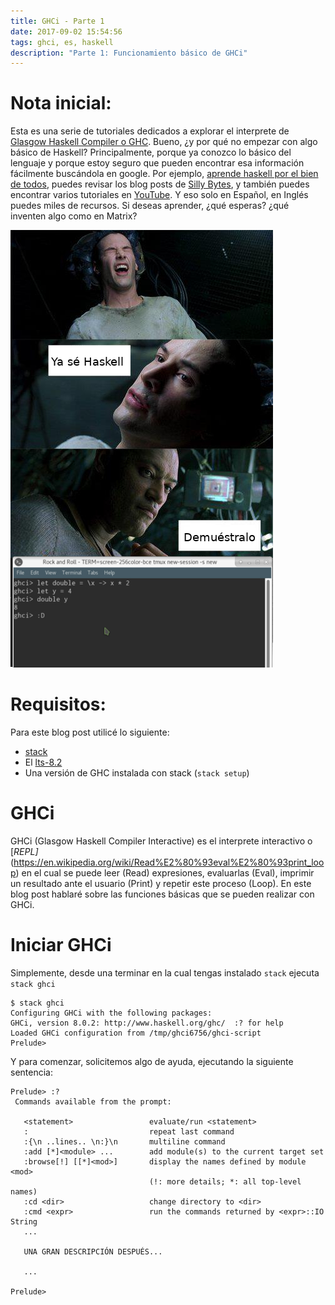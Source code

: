 ```yaml
---
title: GHCi - Parte 1
date: 2017-09-02 15:54:56
tags: ghci, es, haskell
description: "Parte 1: Funcionamiento básico de GHCi"
---
```


# Nota inicial:
Esta es una serie de tutoriales dedicados a explorar el interprete de
[Glasgow Haskell Compiler o GHC](https://www.haskell.org/ghc/). Bueno, ¿y por qué
no empezar con algo básico de Haskell? Principalmente, porque ya conozco lo básico
del lenguaje y porque estoy seguro que pueden encontrar esa información fácilmente
buscándola en google. Por ejemplo, [aprende haskell por el bien de todos](http://aprendehaskell.es/),
puedes revisar los blog posts de [Silly Bytes](http://sillybytes.net/2016/06/aprende-haskell-rapido-y-dificil_29.html),
y también puedes encontrar varios tutoriales en [YouTube](https://www.youtube.com/results?search_query=introduccion+a+haskell).
Y eso solo en Español, en Inglés puedes miles de recursos. Si deseas aprender,
¿qué esperas? ¿qué inventen algo como en Matrix?

![**Imagen 1. Neo Aprende Haskell**][1]

# Requisitos:
Para este blog post utilicé lo siguiente:
- [stack](https://docs.haskellstack.org/en/stable/README/)
- El [lts-8.2](https://www.stackage.org/lts-8.2)
- Una versión de GHC instalada con stack (`stack setup`)

# GHCi
GHCi (Glasgow Haskell Compiler Interactive) es el interprete interactivo o
[*REPL]*(https://en.wikipedia.org/wiki/Read%E2%80%93eval%E2%80%93print_loop) 
en el cual se puede leer (Read) expresiones, evaluarlas (Eval), imprimir un 
resultado ante el usuario (Print) y repetir este proceso (Loop). En este blog
post hablaré sobre las funciones básicas que se pueden realizar con GHCi.

# Iniciar GHCi
Simplemente, desde una terminar en la cual tengas instalado `stack` ejecuta `stack ghci`

```shell
$ stack ghci
Configuring GHCi with the following packages:
GHCi, version 8.0.2: http://www.haskell.org/ghc/  :? for help
Loaded GHCi configuration from /tmp/ghci6756/ghci-script
Prelude>
```

Y para comenzar, solicitemos algo de ayuda, ejecutando la siguiente sentencia:

```shell
Prelude> :?
 Commands available from the prompt:

   <statement>                 evaluate/run <statement>
   :                           repeat last command
   :{\n ..lines.. \n:}\n       multiline command
   :add [*]<module> ...        add module(s) to the current target set
   :browse[!] [[*]<mod>]       display the names defined by module <mod>
                               (!: more details; *: all top-level names)
   :cd <dir>                   change directory to <dir>
   :cmd <expr>                 run the commands returned by <expr>::IO String
   ...

   UNA GRAN DESCRIPCIÓN DESPUÉS...

   ...

Prelude>
```

[1]: /images/ghci-pt1/neo-ya-se-haskell.jpg
